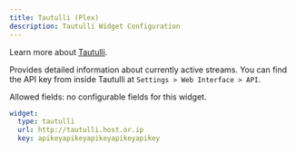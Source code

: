 ```yaml
---
title: Tautulli (Plex)
description: Tautulli Widget Configuration
---
```


Learn more about [Tautulli](https://github.com/Tautulli/Tautulli).

Provides detailed information about currently active streams. You can find the API key from inside Tautulli at `Settings > Web Interface > API`.

Allowed fields: no configurable fields for this widget.

```yaml
widget:
  type: tautulli
  url: http://tautulli.host.or.ip
  key: apikeyapikeyapikeyapikeyapikey
```
